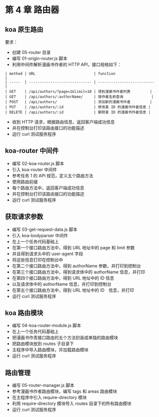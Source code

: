# 第 4 章 路由器

## koa 原生路由

要求：
- 创建 05-router 目录
- 编写 01-origin-router.js 脚本
- 利用中间件解析漫画书作者的 HTTP API，接口规格如下：
```
| method | URL                           | function                   |
| -----  | ----------------------------- | -------------------------- |
| GET    | /api/authors/?page=1&limit=10 | 得到漫画书作者列表         |
| GET    | /api/authors/:authorName/     | 按作者名称查询             |
| POST   | /api/authors/                 | 添加新的漫画书作者         |
| PUT    | /api/authors/:id              | 修改某 ID 的漫画书作者信息 |
| DELETE | /api/authors/:id              | 删除某 ID 的漫画书作者信息 |
```
- 收到 HTTP 请求，根据路由信息，返回客户端成功信息
- 并在控制台打印该路由接口的功能描述
- 运行 curl 测试服务程序

## koa-router 中间件

- 编写 02-koa-router.js 脚本
- 引入 koa-router 中间件
- 参考任务 1 的 API 规范，定义五个路由方法
- 使用路由前缀
- 每个路由方法中，返回客户端成功信息
- 并在控制台打印该路由接口的功能描述
- 运行 curl 测试服务程序

## 获取请求参数

- 编写 03-get-request-data.js 脚本
- 引入 koa-bodyparser 中间件
- 在上一个任务代码基础上
- 在第一个接口路由方法中，得到 URL 地址中的 page 和 limit 参数
- 并且得到请求头中的 user-agent 字段
- 将这些信息打印在控制台中
- 在第二个接口路由方法中，得到 authorName 参数，并打印到控制台
- 在第三个接口路由方法中，得到请求体中的 authorName 信息，并打印
- 在第四个接口路由方法中，得到 URL 地址中的 ID 信息
- 以及请求体中的 authorName 信息，并打印到控制台
- 在第五个接口路由方法中，得到 URL 地址中的 ID　信息，并打印
- 运行 curl 测试服务程序

## koa 路由模块

- 编写 04-koa-router-module.js 脚本
- 在上一个任务代码基础上
- 把漫画书作责接口路由的五个方法封装成单独的路由模块
- 把路由模块放到 routes 子目录下
- 主程序中导入路由模块，并加载路由模块
- 运行 curl 测试服务程序

## 路由管理

- 编写 05-router-manager.js 脚本
- 参考漫画书作者路由模块，编写 tags 和 areas 路由模块
- 在主程序中引入 require-directory 模块
- 利用 require-directory 模块导入 routes 目录下的所有路由模块
- 运行 curl 测试服务程序
